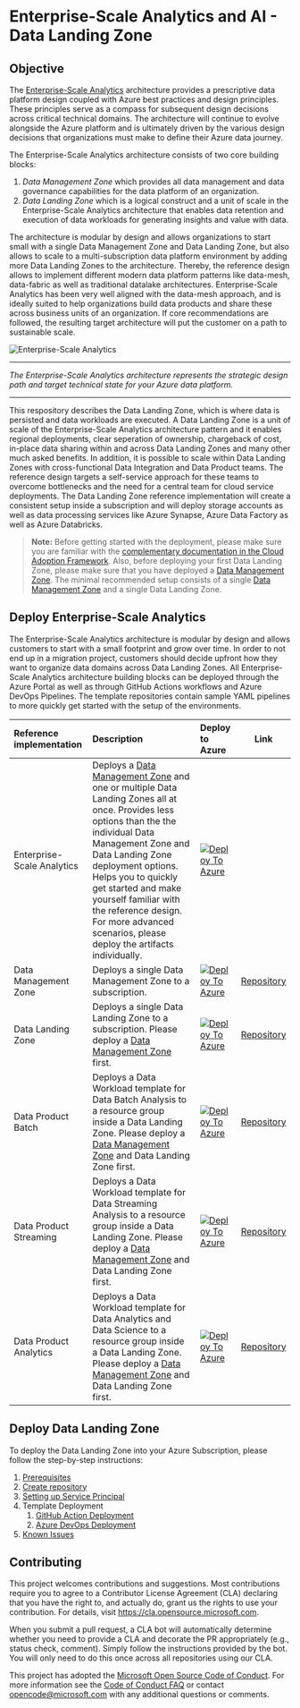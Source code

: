 # Enterprise-Scale Analytics and AI - Data Landing Zone

## Objective

The [Enterprise-Scale Analytics](https://aka.ms/adopt/datamanagement) architecture provides a prescriptive data platform design coupled with Azure best practices and design principles. These principles serve as a compass for subsequent design decisions across critical technical domains. The architecture will continue to evolve alongside the Azure platform and is ultimately driven by the various design decisions that organizations must make to define their Azure data journey.

The Enterprise-Scale Analytics architecture consists of two core building blocks:

1. *Data Management Zone* which provides all data management and data governance capabilities for the data platform of an organization.
1. *Data Landing Zone* which is a logical construct and a unit of scale in the Enterprise-Scale Analytics architecture that enables data retention and execution of data workloads for generating insights and value with data.

The architecture is modular by design and allows organizations to start small with a single Data Management Zone and Data Landing Zone, but also allows to scale to a multi-subscription data platform environment by adding more Data Landing Zones to the architecture. Thereby, the reference design allows to implement different modern data platform patterns like data-mesh, data-fabric as well as traditional datalake architectures. Enterprise-Scale Analytics has been very well aligned with the data-mesh approach, and is ideally suited to help organizations build data products and share these across business units of an organization. If core recommendations are followed, the resulting target architecture will put the customer on a path to sustainable scale.

![Enterprise-Scale Analytics](/docs/images/EnterpriseScaleAnalytics.gif)

---

_The Enterprise-Scale Analytics architecture represents the strategic design path and target technical state for your Azure data platform._

---

This respository describes the Data Landing Zone, which is where data is persisted and data workloads are executed. A Data Landing Zone is a unit of scale of the Enterprise-Scale Analytics architecture pattern and it enables regional deployments, clear seperation of ownership, chargeback of cost, in-place data sharing within and across Data Landing Zones and many other much asked benefits. In addition, it is possible to scale within Data Landing Zones with cross-functional Data Integration and Data Product teams. The reference design targets a self-service approach for these teams to overcome bottlenecks and the need for a central team for cloud service deployments. The Data Landing Zone reference implementation will create a consistent setup inside a subscription and will deploy storage accounts as well as data processing services like Azure Synapse, Azure Data Factory as well as Azure Databricks.

> **Note:** Before getting started with the deployment, please make sure you are familiar with the [complementary documentation in the Cloud Adoption Framework](https://aka.ms/adopt/datamanagement). Also, before deploying your first Data Landing Zone, please make sure that you have deployed a [Data Management Zone](https://github.com/Azure/data-management-zone). The minimal recommended setup consists of a single [Data Management Zone](https://github.com/Azure/data-management-zone) and a single Data Landing Zone.

## Deploy Enterprise-Scale Analytics

The Enterprise-Scale Analytics architecture is modular by design and allows customers to start with a small footprint and grow over time. In order to not end up in a migration project, customers should decide upfront how they want to organize data domains across Data Landing Zones. All Enterprise-Scale Analytics architecture building blocks can be deployed through the Azure Portal as well as through GitHub Actions workflows and Azure DevOps Pipelines. The template repositories contain sample YAML pipelines to more quickly get started with the setup of the environments.

| Reference implementation   | Description | Deploy to Azure | Link |
|:---------------------------|:------------|:----------------|------|
| Enterprise-Scale Analytics | Deploys a [Data Management Zone](https://github.com/Azure/data-management-zone) and one or multiple Data Landing Zones all at once. Provides less options than the the individual Data Management Zone and Data Landing Zone deployment options. Helps you to quickly get started and make yourself familiar with the reference design. For more advanced scenarios, please deploy the artifacts individually. |[![Deploy To Azure](https://aka.ms/deploytoazurebutton)](https://portal.azure.cn/#blade/Microsoft_Azure_CreateUIDef/CustomDeploymentBlade/uri/https%3A%2F%2Fraw.githubusercontent.com%2FAzure%2Fdata-management-zone%2Fmain%2Fdocs%2Freference%2FenterpriseScaleAnalytics.json/uiFormDefinitionUri/https%3A%2F%2Fraw.githubusercontent.com%2FAzure%2Fdata-management-zone%2Fmain%2Fdocs%2Freference%2Fportal.enterpriseScaleAnalytics.json) |  |
| Data Management Zone       | Deploys a single Data Management Zone to a subscription. |[![Deploy To Azure](https://aka.ms/deploytoazurebutton)](https://portal.azure.cn/#blade/Microsoft_Azure_CreateUIDef/CustomDeploymentBlade/uri/https%3A%2F%2Feslzazurechina.blob.core.chinacloudapi.cn%2Fapp%2FdataManagementZoneMain.json/uiFormDefinitionUri/https%3A%2F%2Feslzazurechina.blob.core.chinacloudapi.cn%2Fapp%2Fportal.dataManagementZone.json) | [Repository](https://github.com/Azure/data-management-zone) |
| Data Landing Zone          | Deploys a single Data Landing Zone to a subscription. Please deploy a [Data Management Zone](https://github.com/Azure/data-management-zone) first. |[![Deploy To Azure](https://aka.ms/deploytoazurebutton)](https://portal.azure.cn/#blade/Microsoft_Azure_CreateUIDef/CustomDeploymentBlade/uri/https%3A%2F%2Fraw.githubusercontent.com%2FAzure%2Fdata-landing-zone%2Fmain%2Finfra%2Fmain.json/uiFormDefinitionUri/https%3A%2F%2Fraw.githubusercontent.com%2FAzure%2Fdata-landing-zone%2Fmain%2Fdocs%2Freference%2Fportal.dataLandingZone.json) | [Repository](https://github.com/Azure/data-landing-zone) |
| Data Product Batch     | Deploys a Data Workload template for Data Batch Analysis to a resource group inside a Data Landing Zone. Please deploy a [Data Management Zone](https://github.com/Azure/data-management-zone) and Data Landing Zone first. |[![Deploy To Azure](https://aka.ms/deploytoazurebutton)](https://portal.azure.cn/#blade/Microsoft_Azure_CreateUIDef/CustomDeploymentBlade/uri/https%3A%2F%2Fraw.githubusercontent.com%2FAzure%2Fdata-product-batch%2Fmain%2Finfra%2Fmain.json/uiFormDefinitionUri/https%3A%2F%2Fraw.githubusercontent.com%2FAzure%2Fdata-product-batch%2Fmain%2Fdocs%2Freference%2Fportal.dataProduct.json) | [Repository](https://github.com/Azure/data-product-batch) |
| Data Product Streaming | Deploys a Data Workload template for Data Streaming Analysis to a resource group inside a Data Landing Zone. Please deploy a [Data Management Zone](https://github.com/Azure/data-management-zone) and Data Landing Zone first. |[![Deploy To Azure](https://aka.ms/deploytoazurebutton)](https://portal.azure.cn/#blade/Microsoft_Azure_CreateUIDef/CustomDeploymentBlade/uri/https%3A%2F%2Fraw.githubusercontent.com%2FAzure%2Fdata-product-streaming%2Fmain%2Finfra%2Fmain.json/uiFormDefinitionUri/https%3A%2F%2Fraw.githubusercontent.com%2FAzure%2Fdata-product-streaming%2Fmain%2Fdocs%2Freference%2Fportal.dataProduct.json) | [Repository](https://github.com/Azure/data-product-streaming) |
| Data Product Analytics     | Deploys a Data Workload template for Data Analytics and Data Science to a resource group inside a Data Landing Zone. Please deploy a [Data Management Zone](https://github.com/Azure/data-management-zone) and Data Landing Zone first. |[![Deploy To Azure](https://aka.ms/deploytoazurebutton)](https://portal.azure.cn/#blade/Microsoft_Azure_CreateUIDef/CustomDeploymentBlade/uri/https%3A%2F%2Fraw.githubusercontent.com%2FAzure%2Fdata-product-analytics%2Fmain%2Finfra%2Fmain.json/uiFormDefinitionUri/https%3A%2F%2Fraw.githubusercontent.com%2FAzure%2Fdata-product-analytics%2Fmain%2Fdocs%2Freference%2Fportal.dataProduct.json) | [Repository](https://github.com/Azure/data-product-analytics) |

## Deploy Data Landing Zone

To deploy the Data Landing Zone into your Azure Subscription, please follow the step-by-step instructions:

1. [Prerequisites](/docs/EnterpriseScaleAnalytics-Prerequisites.md)
2. [Create repository](/docs/EnterpriseScaleAnalytics-CreateRepository.md)
3. [Setting up Service Principal](/docs/EnterpriseScaleAnalytics-ServicePrincipal.md)
4. Template Deployment
    1. [GitHub Action Deployment](/docs/EnterpriseScaleAnalytics-GitHubActionsDeployment.md)
    2. [Azure DevOps Deployment](/docs/EnterpriseScaleAnalytics-AzureDevOpsDeployment.md)
5. [Known Issues](/docs/EnterpriseScaleAnalytics-KnownIssues.md)

## Contributing

This project welcomes contributions and suggestions. Most contributions require you to agree to a Contributor License Agreement (CLA) declaring that you have the right to, and actually do, grant us the rights to use your contribution. For details, visit <https://cla.opensource.microsoft.com>.

When you submit a pull request, a CLA bot will automatically determine whether you need to provide a CLA and decorate the PR appropriately (e.g., status check, comment). Simply follow the instructions provided by the bot. You will only need to do this once across all repositories using our CLA.

This project has adopted the [Microsoft Open Source Code of Conduct](https://opensource.microsoft.com/codeofconduct/). For more information see the [Code of Conduct FAQ](https://opensource.microsoft.com/codeofconduct/faq/) or contact [opencode@microsoft.com](mailto:opencode@microsoft.com) with any additional questions or comments.
